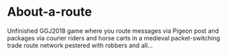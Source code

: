 # About-a-route
Unfinished GGJ2018 game where you route messages via Pigeon post and packages via courier riders and horse carts in a medieval packet-switching trade route network pestered with robbers and all...
